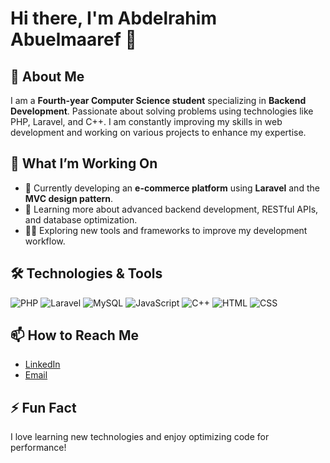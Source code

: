 # Hi there, I'm Abdelrahim Abuelmaaref 👋

## 🚀 About Me
I am a **Fourth-year Computer Science student** specializing in **Backend Development**. Passionate about solving problems using technologies like PHP, Laravel, and C++. I am constantly improving my skills in web development and working on various projects to enhance my expertise.

## 💼 What I’m Working On
- 🔭 Currently developing an **e-commerce platform** using **Laravel** and the **MVC design pattern**.
- 🌱 Learning more about advanced backend development, RESTful APIs, and database optimization.
- 👨‍💻 Exploring new tools and frameworks to improve my development workflow.

## 🛠️ Technologies & Tools
![PHP](https://img.shields.io/badge/-PHP-777BB4?style=flat-square&logo=php&logoColor=white)
![Laravel](https://img.shields.io/badge/-Laravel-F55247?style=flat-square&logo=laravel&logoColor=white)
![MySQL](https://img.shields.io/badge/-MySQL-4479A1?style=flat-square&logo=mysql&logoColor=white)
![JavaScript](https://img.shields.io/badge/-JavaScript-F7DF1E?style=flat-square&logo=javascript&logoColor=black)
![C++](https://img.shields.io/badge/-C++-00599C?style=flat-square&logo=cplusplus&logoColor=white)
![HTML](https://img.shields.io/badge/-HTML5-E34F26?style=flat-square&logo=html5&logoColor=white)
![CSS](https://img.shields.io/badge/-CSS3-1572B6?style=flat-square&logo=css3&logoColor=white)

## 📫 How to Reach Me
- [LinkedIn](https://www.linkedin.com/in/your-profile)
- [Email](mailto:your.email@example.com)

## ⚡ Fun Fact
I love learning new technologies and enjoy optimizing code for performance!
